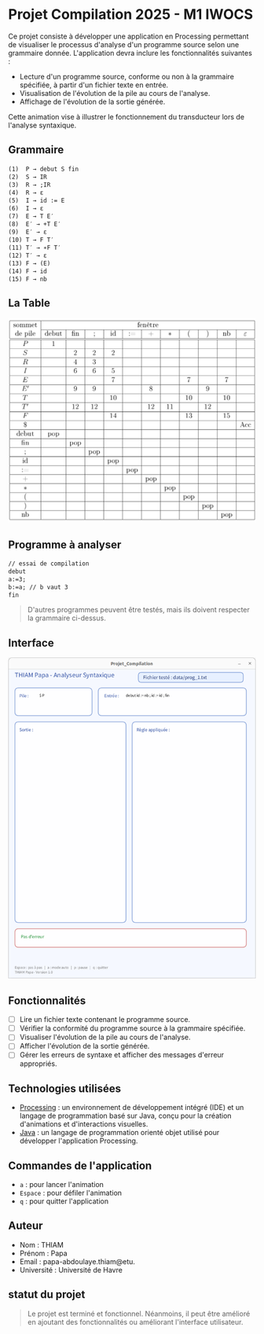 # Projet Compilation 2025 - M1 IWOCS

Ce projet consiste à développer une application en Processing permettant de visualiser le processus d'analyse d'un programme source selon une grammaire donnée. L'application devra inclure les fonctionnalités suivantes :

- Lecture d'un programme source, conforme ou non à la grammaire spécifiée, à partir d'un fichier texte en entrée.
- Visualisation de l'évolution de la pile au cours de l'analyse.
- Affichage de l'évolution de la sortie générée.

Cette animation vise à illustrer le fonctionnement du transducteur lors de l'analyse syntaxique.


## Grammaire
```
(1)  P → debut S fin
(2)  S → IR
(3)  R → ;IR
(4)  R → ε
(5)  I → id := E
(6)  I → ε
(7)  E → T E′
(8)  E′ → +T E′
(9)  E′ → ε
(10) T → F T′
(11) T′ → ∗F T′
(12) T′ → ε
(13) F → (E)
(14) F → id
(15) F → nb
```
## La Table 
![alt text](image.png)
## Programme à analyser 
```
// essai de compilation
debut
a:=3;
b:=a; // b vaut 3
fin
```
> D'autres programmes peuvent être testés, mais ils doivent respecter la grammaire ci-dessus.

## Interface 
![alt text](image-1.png)

## Fonctionnalités
- [ ] Lire un fichier texte contenant le programme source.
- [ ] Vérifier la conformité du programme source à la grammaire spécifiée.
- [ ] Visualiser l'évolution de la pile au cours de l'analyse.
- [ ] Afficher l'évolution de la sortie générée.
- [ ] Gérer les erreurs de syntaxe et afficher des messages d'erreur appropriés.

## Technologies utilisées
- [Processing](https://processing.org/) : un environnement de développement intégré (IDE) et un langage de programmation basé sur Java, conçu pour la création d'animations et d'interactions visuelles.
- [Java](https://www.java.com/) : un langage de programmation orienté objet utilisé pour développer l'application Processing.

## Commandes de l'application
- `a` : pour lancer l'animation
- `Espace` : pour défiler l'animation
- `q` : pour quitter l'application

## Auteur
- Nom : THIAM
- Prénom : Papa
- Email : papa-abdoulaye.thiam@etu.
- Université : Université de Havre

## statut du projet
> Le projet est terminé et fonctionnel. Néanmoins, il peut être amélioré en ajoutant des fonctionnalités ou améliorant l'interface utilisateur.

